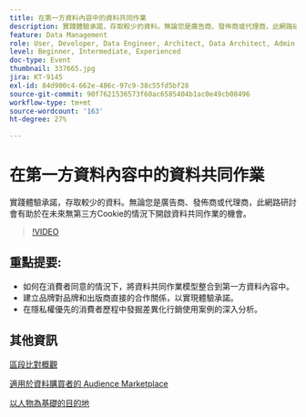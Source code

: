 ```yaml
---
title: 在第一方資料內容中的資料共同作業
description: 實踐體驗承諾，存取較少的資料。無論您是廣告商、發佈商或代理商，此網路研討會有助於在未來無第三方Cookie的情況下開啟資料共同作業的機會。
feature: Data Management
role: User, Developer, Data Engineer, Architect, Data Architect, Admin, Leader
level: Beginner, Intermediate, Experienced
doc-type: Event
thumbnail: 337665.jpg
jira: KT-9145
exl-id: 84d900c4-662e-486c-97c9-38c55fd5bf28
source-git-commit: 90f7621536573f60ac6585404b1ac0e49cb08496
workflow-type: tm+mt
source-wordcount: '163'
ht-degree: 27%

---
```


# 在第一方資料內容中的資料共同作業

實踐體驗承諾，存取較少的資料。無論您是廣告商、發佈商或代理商，此網路研討會有助於在未來無第三方Cookie的情況下開啟資料共同作業的機會。

>[!VIDEO](https://video.tv.adobe.com/v/337665/?quality=12&learn=on)

## 重點提要:

* 如何在消費者同意的情況下，將資料共同作業模型整合到第一方資料內容中。
* 建立品牌對品牌和出版商直接的合作關係，以實現體驗承諾。
* 在隱私權優先的消費者歷程中發掘差異化行銷使用案例的深入分析。

## 其他資訊

[區段比對概觀](https://experienceleague.adobe.com/docs/experience-platform/segmentation/ui/segment-match.html?lang=en)

[適用於資料購買者的 Audience Marketplace](https://experienceleague.adobe.com/docs/audience-manager/user-guide/features/audience-marketplace/audience-marketplace-for-data-buyers/marketplace-data-buyers.html?lang=en)

[以人物為基礎的目的地](https://experienceleague.adobe.com/docs/audience-manager/user-guide/features/destinations/people-based/people-based-destinations-overview.html?lang=en)
